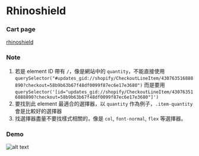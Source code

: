 # Rhinoshield

### Cart page
[rhinoshield ](https://rhinoshield.tw/cart)

### Note
1. 若是 element ID 帶有 `/`，像是網站中的 `quantity`，不能直接使用 `querySelector("#updates_gid://shopify/CheckoutLineItem/430763516888890?checkout=58b9b63b67f48df0099f87ec6e17e3680")` 而是要用 `querySelector('[id="updates_gid://shopify/CheckoutLineItem/430763516888890?checkout=58b9b63b67f48df0099f87ec6e17e3680"]')`
2. 要找到此 element 最適合的選擇器，以 `quantity` 作為例子，`.item-quantity`會是比較好的選擇器
3. 找選擇器盡量不要找樣式相關的，像是 `col`, `font-normal`, `flex` 等選擇器。

### Demo
![alt text](https://i.imgur.com/WxettmW.png)